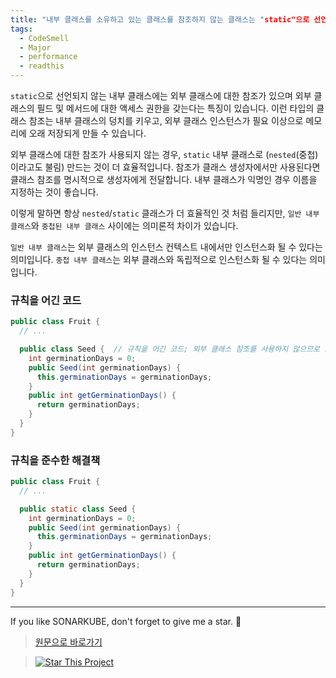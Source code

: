 ```yaml
---
title: "내부 클래스를 소유하고 있는 클래스를 참조하지 않는 클래스는 "static"으로 선언되어야 합니다"
tags:
  - CodeSmell
  - Major
  - performance
  - readthis
---
```


`static`으로 선언되지 않는 내부 클래스에는 외부 클래스에 대한 참조가 있으며 외부 클래스의 필드 및 메서드에 대한 액세스 권한을 갖는다는 특징이 있습니다.
이런 타입의 클래스 참조는 내부 클래스의 덩치를 키우고, 외부 클래스 인스턴스가 필요 이상으로 메모리에 오래 저장되게 만들 수 있습니다.

외부 클래스에 대한 참조가 사용되지 않는 경우, `static` 내부 클래스로 (`nested`(중첩)이라고도 불림) 만드는 것이 더 효율적입니다.
참조가 클래스 생성자에서만 사용된다면 클래스 참조를 명시적으로 생성자에게 전달합니다.
내부 클래스가 익명인 경우 이름을 지정하는 것이 좋습니다.

이렇게 말하면 항상 `nested`/`static` 클래스가 더 효율적인 것 처럼 들리지만, `일반 내부 클래스`와 `중첩된 내부 클래스` 사이에는 의미론적 차이가 있습니다.

`일반 내부 클래스`는 외부 클래스의 인스턴스 컨텍스트 내에서만 인스턴스화 될 수 있다는 의미입니다.
`중첩 내부 클래스`는 외부 클래스와 독립적으로 인스턴스화 될 수 있다는 의미입니다.

### 규칙을 어긴 코드

```java
public class Fruit {
  // ...

  public class Seed {  // 규칙을 어긴 코드; 외부 클래스 참조를 사용하지 않으므로 static으로 만들어야 합니다.
    int germinationDays = 0;
    public Seed(int germinationDays) {
      this.germinationDays = germinationDays;
    }
    public int getGerminationDays() {
      return germinationDays;
    }
  }
}
```

### 규칙을 준수한 해결책

```java
public class Fruit {
  // ...

  public static class Seed {
    int germinationDays = 0;
    public Seed(int germinationDays) {
      this.germinationDays = germinationDays;
    }
    public int getGerminationDays() {
      return germinationDays;
    }
  }
}
```

---

If you like SONARKUBE, don't forget to give me a star. :star2:

> [원문으로 바로가기](https://rules.sonarsource.com/java/RSPEC-2694)

> [![Star This Project](https://img.shields.io/github/stars/kantabile/sonarkube.svg?label=Stars&style=social)](https://github.com/kantabile/sonarkube)
